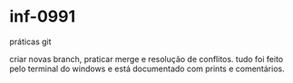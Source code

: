 # inf-0991

práticas git

criar novas branch, praticar merge e resolução de conflitos.
tudo foi feito pelo terminal do windows e está documentado com prints e comentários.
